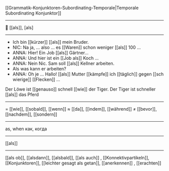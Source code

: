 [[Grammatik-Konjunktoren-Subordinating-Temporale|Temporale Subordinating Konjunktor]]

---

🔗 [[als]], [als]

---

- Ich bin [[kürzer]] [[als]] mein Bruder.
- NIC: Na ja, … also … es [[Waren]] schon weniger [[als]] 100 …
- ANNA: Hier! Ein Job [[als]] Gärtner…
- ANNA: Und hier ist ein [[Job als]] Koch …
- ANNA: Nein Nic. Sam soll [[als]] Kellner arbeiten.
- Als was kann er arbeiten?
- ANNA: Oh je … Hallo! [[als]] Mutter [[kämpfe]] ich [[täglich]] gegen [[schwierige]] [[Flecken]] …

Der Löwe ist [[genauso]] schnell [[wie]] der Tiger.
Der Tiger ist schneller [[als]] das Pferd

---

= [[wie]], [[sobald]], [[wenn]]
≈ [[da]], [[indem]], [[während]]
≠ [[bevor]], [[nachdem]], [[sondern]]

---

as, when
как, когда

---

[[als]]

---

[[als ob]], [[alsdann]], [[alsbald]], [[als auch]]
, [[Konnektivpartikeln]], [[Konjunktoren]], [[leichter gesagt als getan]], [[anerkennen]]
, [[erachten]]